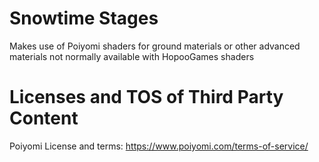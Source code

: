 # Snowtime Stages
Makes use of Poiyomi shaders for ground materials or other advanced materials not normally available with HopooGames shaders
# Licenses and TOS of Third Party Content
Poiyomi License and terms:
https://www.poiyomi.com/terms-of-service/
